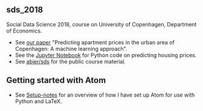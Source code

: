 ## sds_2018
Social Data Science 2018, course on University of Copenhagen, Department of Economics.
-  See [our paper](https://github.com/thornoe/sds_2018/raw/master/CPH/Predicting%20apartment%20prices%20in%20the%20urban%20area%20of%20Copenhagen.pdf) "Predicting apartment prices in the urban area of Copenhagen: A machine learning approach".
-  See the [Jupyter Notebook](https://github.com/thornoe/sds_2018/blob/master/CPH/Notebook_final.ipynb) for Python code on predicting housing prices.
-  See [abjer/sds](https://github.com/abjer/sds) for the public course material.

## Getting started with Atom
-  See [Setup-notes](https://github.com/thornoe/sds_2018/blob/master/Setup%20%26%20tutorials/Setup-notes.MD) for an overview of how I have set up Atom for use with Python and LaTeX.
